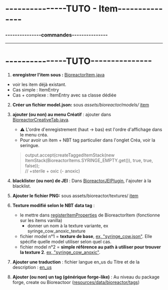 # ---------------TUTO - Item---------------

### ---------------commandes---------------

---

---------------TUTO---------------
=============
1. **enregistrer l'item sous :** [BioreactorItem.java](main/java/net/john/bioreactor/content/item/BioreactorItems.java)

* voir les item déjà existant.
* Cas simple : ItemEntry<Item>
* Cas + complexe : ItemEntry<GlaceItem> avec sa classe dédiée


2. **Créer un fichier model.json:** sous _assets/bioreactor/models/_ [item](main/resources/assets/bioreactor/models/item)
3. **ajouter (ou non) au menu Créatif** : ajouter dans [BioreactorCreativeTab.java](main/java/net/john/bioreactor/BioreactorCreativeTab.java).

   *  ⚠ L'ordre d'enregistrement (haut → bas) est l'ordre d'affichage dans le menu créa.
   * Pour avoir un item + NBT tag particulier dans l'onglet Créa, voir la seringue.
   >output.accept(createTaggedItemStack(new ItemStack(BioreactorItems.SYRINGE_EMPTY.get()), true, true, false));             
   >// +sterile + oxic (- anoxic)


4. **blacklister (ou non) de JEI** : Dans [BioreactorJEIPlugin](main/java/net/john/bioreactor/integration/jei/BioreactorJEIPlugin.java), l'ajouter à la blacklist.

5. **Ajouter le fichier PNG:** sous assets/bioreactor/textures/ [item](main/resources/assets/bioreactor/textures/item)

6. **Texture modifié selon le NBT data tag** :
   * le mettre dans [registerItemProperties](main/java/net/john/bioreactor/content/item/BioreactorItems.java) de BioreactorItem (fonctionne sur les items vanilla)
     * donner un nom à la texture variante, ex syringe_cow_anoxic_texture
   * fichier model n°1 = **texture de base**, [ex, "syringe_cow.json"](main/resources/assets/bioreactor/models/item/syringe_cow.json). Elle spécifie quelle model utiliser selon quel cas.
   * fichier model n°2 = **simple référence au path à utiliser pour trouver la texture 2**. [ex, "syringe_cow_anoxic"](main/resources/assets/bioreactor/models/item/syringe_cow_anoxic.json).

7. **Ajouter une traduction** : fichier langue en_us du Titre et de la description : [en_us](main/resources/assets/bioreactor/lang/en_us.json)
8. **Ajouter (ou non) un tag (générique forge-like)** : Au niveau du package forge, create ou Bioreactoor ([resources/data/bioreactor/tags](main/resources/data/bioreactor/tags))


